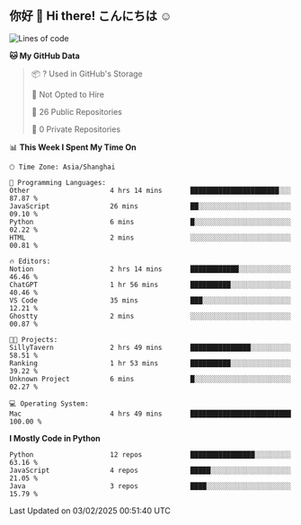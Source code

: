 ## 你好 👋 Hi there! こんにちは ☺️

<!--START_SECTION:waka-->
![Lines of code](https://img.shields.io/badge/From%20Hello%20World%20I%27ve%20Written-15.5%20thousand%20lines%20of%20code-blue)

**🐱 My GitHub Data** 

> 📦 ? Used in GitHub's Storage 
 > 
> 🚫 Not Opted to Hire
 > 
> 📜 26 Public Repositories 
 > 
> 🔑 0 Private Repositories 
 > 
📊 **This Week I Spent My Time On** 

```text
🕑︎ Time Zone: Asia/Shanghai

💬 Programming Languages: 
Other                    4 hrs 14 mins       ██████████████████████░░░   87.87 % 
JavaScript               26 mins             ██░░░░░░░░░░░░░░░░░░░░░░░   09.10 % 
Python                   6 mins              █░░░░░░░░░░░░░░░░░░░░░░░░   02.22 % 
HTML                     2 mins              ░░░░░░░░░░░░░░░░░░░░░░░░░   00.81 % 

🔥 Editors: 
Notion                   2 hrs 14 mins       ████████████░░░░░░░░░░░░░   46.46 % 
ChatGPT                  1 hr 56 mins        ██████████░░░░░░░░░░░░░░░   40.46 % 
VS Code                  35 mins             ███░░░░░░░░░░░░░░░░░░░░░░   12.21 % 
Ghostty                  2 mins              ░░░░░░░░░░░░░░░░░░░░░░░░░   00.87 % 

🐱‍💻 Projects: 
SillyTavern              2 hrs 49 mins       ███████████████░░░░░░░░░░   58.51 % 
Ranking                  1 hr 53 mins        ██████████░░░░░░░░░░░░░░░   39.22 % 
Unknown Project          6 mins              █░░░░░░░░░░░░░░░░░░░░░░░░   02.27 % 

💻 Operating System: 
Mac                      4 hrs 49 mins       █████████████████████████   100.00 % 
```

**I Mostly Code in Python** 

```text
Python                   12 repos            ████████████████░░░░░░░░░   63.16 % 
JavaScript               4 repos             █████░░░░░░░░░░░░░░░░░░░░   21.05 % 
Java                     3 repos             ████░░░░░░░░░░░░░░░░░░░░░   15.79 % 
```




 Last Updated on 03/02/2025 00:51:40 UTC
<!--END_SECTION:waka-->